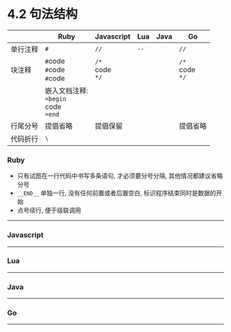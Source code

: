 # 4.2 句法结构

|          | Ruby                                        | Javascript           | Lua  | Java | Go                   |
|----------|---------------------------------------------|----------------------|------|------|----------------------|
| 单行注释 | `#`                                         | `//`                 | `--` |      | `//`                 |
| 块注释   | `#`code<br>`#`code<br>`#`code<br>           | `/*`<br>code<br>`*/` |      |      | `/*`<br>code<br>`*/` |
|          | 嵌入文档注释:<br>`=begin`<br>code<br>`=end` |                      |      |      |                      |
| 行尾分号 | 提倡省略                                    | 提倡保留             |      |      | 提倡省略             |
| 代码折行 | `\`                                    |              |      |      |              |



### Ruby

* 只有试图在一行代码中书写多条语句, 才必须要分号分隔, 其他情况都建议省略分号
* `__END__` 单独一行, 没有任何前置或者后置空白, 标识程序结束同时是数据的开始
* 点号续行, 便于级联调用

---

### Javascript

---

### Lua

---

### Java

---

### Go


---

